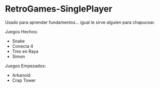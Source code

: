RetroGames-SinglePlayer
=======================

Usado para aprender fundamentos... igual le sirve alguien para chapucear.

Juegos Hechos:
- Snake
- Conecta 4
- Tres en Raya
- Simon

Juegos Empezados:
- Arkanoid
- Crap Tower
